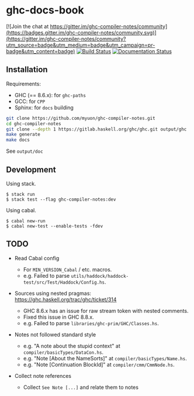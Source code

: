 # ghc-docs-book

[![Join the chat at https://gitter.im/ghc-compiler-notes/community](https://badges.gitter.im/ghc-compiler-notes/community.svg)](https://gitter.im/ghc-compiler-notes/community?utm_source=badge&utm_medium=badge&utm_campaign=pr-badge&utm_content=badge) [![Build Status](https://travis-ci.org/myuon/ghc-compiler-notes.svg?branch=master)](https://travis-ci.org/myuon/ghc-compiler-notes) [![Documentation Status](https://readthedocs.org/projects/ghc-compiler-notes/badge/?version=latest)](https://ghc-compiler-notes.readthedocs.io/en/latest/?badge=latest)


## Installation

Requirements:

* GHC (== 8.6.x): for `ghc-paths`
* GCC: for `CPP`
* Sphinx: for `docs` building

```bash
git clone https://github.com/myuon/ghc-compiler-notes.git
cd ghc-compiler-notes
git clone --depth 1 https://gitlab.haskell.org/ghc/ghc.git output/ghc
make generate
make docs
```

See `output/doc`

## Development

Using stack.

```shell
$ stack run
$ stack test --flag ghc-compiler-notes:dev
```

Using cabal.

```shell
$ cabal new-run
$ cabal new-test --enable-tests -fdev
```

## TODO

* Read Cabal config
  - For `MIN_VERSION_Cabal` / etc. macros.
  - e.g. Failed to parse `utils/haddock/haddock-test/src/Test/Haddock/Config.hs`.

* Sources using nested pragmas: https://ghc.haskell.org/trac/ghc/ticket/314
  - GHC 8.6.x has an issue for raw stream token with nested comments.
  - Fixed this issue in GHC 8.8.x.
  - e.g. Failed to parse `libraries/ghc-prim/GHC/Classes.hs`.

* Notes not followed standard style
  - e.g. "A note about the stupid context" at `compiler/basicTypes/DataCon.hs`.
  - e.g. "Note [About the NameSorts]" at `compiler/basicTypes/Name.hs`.
  - e.g. "Note [Continuation BlockId]" at `compiler/cmm/CmmNode.hs`.

* Collect note references
  - Collect `See Note [...]` and relate them to notes
